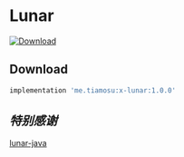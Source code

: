 # Lunar

[ ![Download](https://api.bintray.com/packages/weixia/maven/x-lunar/images/download.svg) ](https://bintray.com/weixia/maven/x-lunar/_latestVersion)

## Download

```gradle
implementation 'me.tiamosu:x-lunar:1.0.0'
```

## *特别感谢*
[lunar-java](https://github.com/6tail/lunar-java)
